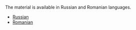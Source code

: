 The material is available in Russian and Romanian languages.

* [Russian](fwad01.ru.md)
* [Romanian](fwad01.ro.md)